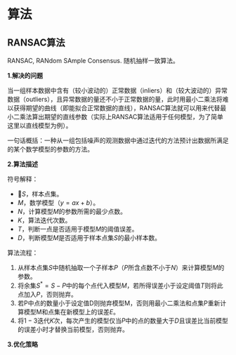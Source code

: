 # 算法

## RANSAC算法

RANSAC, RANdom SAmple Consensus. 随机抽样一致算法。

**1.解决的问题**

当一组样本数据中含有（较小波动的）正常数据（inliers）和（较大波动的）异常数据（outliers），且异常数据的量还不小于正常数据的量，此时用最小二乘法将难以获得期望的曲线（即能拟合正常数据的直线），RANSAC算法就可以用来代替最小二乘法算出期望的直线参数（实际上RANSAC算法适用于任何模型，为了简单这里以直线模型为例）。

一句话概括：一种从一组包括噪声的观测数据中通过迭代的方法预计出数据所满足的某个数学模型的参数的方法。

**2.算法描述**

符号解释：
- $S$，样本点集。
- $M$，数学模型（$y=ax+b$）。
- $N$，计算模型$M$的参数所需的最少点数。
- $K$，算法迭代次数。
- $T$，判断一点是否适用于模型$M$的阈值误差。
- $D$，判断模型$M$是否适用于样本点集$S$的最小样本数。

算法流程：
1. 从样本点集$S$中随机抽取一个子样本$P$（$P$所含点数不小于$N$）来计算模型$M$的参数。
2. 将余集$S^{*}=S-P$中的每个点代入模型$M$，若所得误差小于设定阈值$T$则将此点加入$P$，否则抛弃。
3. 若P中点的数量小于设定值D则抛弃模型M，否则用最小二乘法和点集P重新计算模型M和点集在新模型上的误差$E$。
4. 将$1-3$迭代$K$次，每次产生的模型仅当$P$中的点的数量大于$D$且误差比当前模型的误差小时才替换当前模型，否则抛弃。


**3.优化策略**


